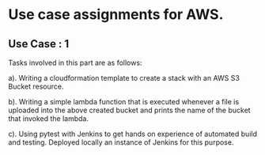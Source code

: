 
# Use case assignments for AWS.

## Use Case : 1
Tasks involved in this part are as follows:

a). Writing a cloudformation template to create a stack with an AWS S3 Bucket resource.

b). Writing a simple lambda function that is executed whenever a file is uploaded into the above created bucket and prints the name of the bucket that invoked the lambda.

c). Using pytest with Jenkins to get hands on experience of automated build and testing. Deployed locally an instance of Jenkins for this purpose.

